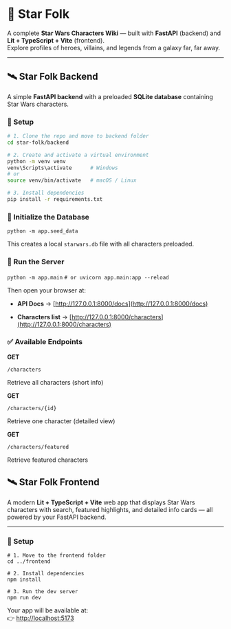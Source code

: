 # 🌠 Star Folk

A complete **Star Wars Characters Wiki** — built with **FastAPI** (backend) and **Lit + TypeScript + Vite** (frontend).  
Explore profiles of heroes, villains, and legends from a galaxy far, far away.

---

## 🛰️ Star Folk Backend

A simple **FastAPI backend** with a preloaded **SQLite database** containing Star Wars characters.

### 🚀 Setup

```bash
# 1. Clone the repo and move to backend folder
cd star-folk/backend

# 2. Create and activate a virtual environment
python -m venv venv
venv\Scripts\activate      # Windows
# or
source venv/bin/activate   # macOS / Linux

# 3. Install dependencies
pip install -r requirements.txt
```

### 🧠 Initialize the Database

`python -m app.seed_data` 

This creates a local `starwars.db` file with all characters preloaded.

### 🏃 Run the Server

`python -m app.main` 
`# or uvicorn app.main:app --reload` 

Then open your browser at:

-   **API Docs** → [http://127.0.0.1:8000/docs](http://127.0.0.1:8000/docs)
    
-   **Characters list** → [http://127.0.0.1:8000/characters](http://127.0.0.1:8000/characters)

### ✅ Available Endpoints

**GET**

`/characters`

Retrieve all characters (short info)

**GET**

`/characters/{id}`

Retrieve one character (detailed view)

**GET**

`/characters/featured`

Retrieve featured characters

## 🛰️ Star Folk Frontend

A modern **Lit + TypeScript + Vite** web app that displays Star Wars characters with search, featured highlights, and detailed info cards — all powered by your FastAPI backend.

----------

### 🚀 Setup
```
# 1. Move to the frontend folder
cd ../frontend

# 2. Install dependencies
npm install

# 3. Run the dev server
npm run dev
```


Your app will be available at:  
👉 [http://localhost:5173](http://localhost:5173)

